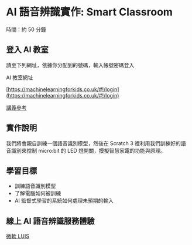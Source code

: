 # AI 語音辨識實作: Smart Classroom

時間：約 50 分鐘

## 登入 AI 教室

請至下列網址，依據你分配到的號碼，輸入帳號密碼登入

AI 教室網址

[https://machinelearningforkids.co.uk/#!/login](https://machinelearningforkids.co.uk/#!/login)

[講義參考](https://docs.google.com/document/d/1gH5hrHmofCOI-W91HWIkj0yeZf33FEGaYechN_pmo_M/edit?usp=sharing)

## 實作說明

我們將會親自訓練一個語音識別模型，然後在 Scratch 3 裡利用我們訓練好的語音識別來控制 micro:bit 的 LED 燈開關，摸擬智慧家電的功能與原理。

## 學習目標

- 訓練語音識別模型
- 了解電腦如何被訓練
- AI 監督式學習的系統如何處理未預期的輸入

## 線上 AI 語音辨識服務體驗

[微軟 LUIS](https://aidemos.microsoft.com/luis/demo)
